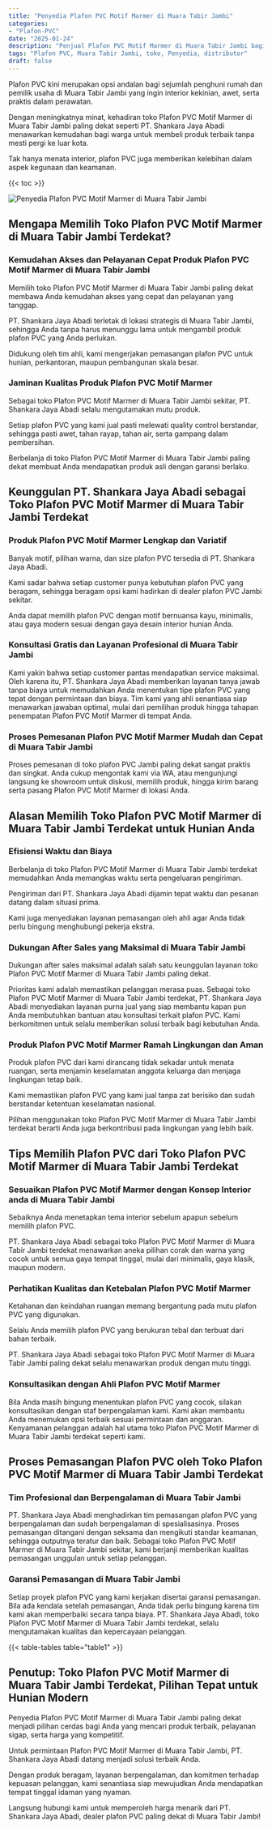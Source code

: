 ```yaml
---
title: "Penyedia Plafon PVC Motif Marmer di Muara Tabir Jambi"
categories: 
- "Plafon-PVC"
date: "2025-01-24"
description: "Penjual Plafon PVC Motif Marmer di Muara Tabir Jambi bagi rumah, office, serta ritel. Material terbaik, variasi motif, pilihan warna modern, dengan layanan pemasangan dikerjakan oleh tenaga ahli berpengalaman dan jaminan resmi!|Servis penyediaan Plafon PVC Motif Marmer di Muara Tabir Jambi bagi keperluan hunian, kantor, maupun toko, dengan produk terbaik dan penempatan oleh tim berpengalaman serta garansi resmi.|Alternatif Plafon PVC Motif Marmer di Muara Tabir Jambi yang terpercaya untuk hunian, perkantoran, serta ritel, bersama plafon berkualitas dan penempatan oleh tenaga ahli berpengalaman dan kepastian resmi.|Distribusi Plafon PVC Motif Marmer di Muara Tabir Jambi untuk tempat tinggal, perkantoran, serta gerai, beserta material terbaik dan penempatan oleh tim ahli, dilengkapi beserta garansi resmi.}"
tags: "Plafon PVC, Muara Tabir Jambi, toko, Penyedia, distributor"
draft: false
---
```


Plafon PVC kini merupakan opsi andalan bagi sejumlah penghuni rumah dan pemilik usaha di Muara Tabir Jambi yang ingin interior kekinian, awet, serta praktis dalam perawatan.

Dengan meningkatnya minat, kehadiran toko Plafon PVC Motif Marmer di Muara Tabir Jambi paling dekat seperti PT. Shankara Jaya Abadi menawarkan kemudahan bagi warga untuk membeli produk terbaik tanpa mesti pergi ke luar kota.

Tak hanya menata interior, plafon PVC juga memberikan kelebihan dalam aspek kegunaan dan keamanan.

{{< toc >}}

![Penyedia Plafon PVC Motif Marmer di Muara Tabir Jambi](/images/Plafon-PVC/Penyedia-Plafon-PVC-Motif-Marmer-di-Muara-Tabir-Jambi.png)


## Mengapa Memilih Toko Plafon PVC Motif Marmer di Muara Tabir Jambi Terdekat?

### Kemudahan Akses dan Pelayanan Cepat Produk Plafon PVC Motif Marmer di Muara Tabir Jambi

Memilih toko Plafon PVC Motif Marmer di Muara Tabir Jambi paling dekat membawa Anda kemudahan akses yang cepat dan pelayanan yang tanggap.

PT. Shankara Jaya Abadi terletak di lokasi strategis di Muara Tabir Jambi, sehingga Anda tanpa harus menunggu lama untuk mengambil produk plafon PVC yang Anda perlukan.

Didukung oleh tim ahli, kami mengerjakan pemasangan plafon PVC untuk hunian, perkantoran, maupun pembangunan skala besar.

### Jaminan Kualitas Produk Plafon PVC Motif Marmer

Sebagai toko Plafon PVC Motif Marmer di Muara Tabir Jambi sekitar, PT. Shankara Jaya Abadi selalu mengutamakan mutu produk.

Setiap plafon PVC yang kami jual pasti melewati quality control berstandar, sehingga pasti awet, tahan rayap, tahan air, serta gampang dalam pembersihan.

Berbelanja di toko Plafon PVC Motif Marmer di Muara Tabir Jambi paling dekat membuat Anda mendapatkan produk asli dengan garansi berlaku.

## Keunggulan PT. Shankara Jaya Abadi sebagai Toko Plafon PVC Motif Marmer di Muara Tabir Jambi Terdekat

### Produk Plafon PVC Motif Marmer Lengkap dan Variatif

Banyak motif, pilihan warna, dan size plafon PVC tersedia di PT. Shankara Jaya Abadi.

Kami sadar bahwa setiap customer punya kebutuhan plafon PVC yang beragam, sehingga beragam opsi kami hadirkan di dealer plafon PVC Jambi sekitar.

Anda dapat memilih plafon PVC dengan motif bernuansa kayu, minimalis, atau gaya modern sesuai dengan gaya desain interior hunian Anda.

### Konsultasi Gratis dan Layanan Profesional di Muara Tabir Jambi

Kami yakin bahwa setiap customer pantas mendapatkan service maksimal. Oleh karena itu, PT. Shankara Jaya Abadi memberikan layanan tanya jawab tanpa biaya untuk memudahkan Anda menentukan tipe plafon PVC yang tepat dengan permintaan dan biaya. Tim kami yang ahli senantiasa siap menawarkan jawaban optimal, mulai dari pemilihan produk hingga tahapan penempatan Plafon PVC Motif Marmer di tempat Anda.

### Proses Pemesanan Plafon PVC Motif Marmer Mudah dan Cepat di Muara Tabir Jambi

Proses pemesanan di toko plafon PVC Jambi paling dekat sangat praktis dan singkat. Anda cukup mengontak kami via WA, atau mengunjungi langsung ke showroom untuk diskusi, memilih produk, hingga kirim barang serta pasang Plafon PVC Motif Marmer di lokasi Anda.

## Alasan Memilih Toko Plafon PVC Motif Marmer di Muara Tabir Jambi Terdekat untuk Hunian Anda

### Efisiensi Waktu dan Biaya

Berbelanja di toko Plafon PVC Motif Marmer di Muara Tabir Jambi terdekat memudahkan Anda memangkas waktu serta pengeluaran pengiriman.

Pengiriman dari PT. Shankara Jaya Abadi dijamin tepat waktu dan pesanan datang dalam situasi prima.

Kami juga menyediakan layanan pemasangan oleh ahli agar Anda tidak perlu bingung menghubungi pekerja ekstra.

### Dukungan After Sales yang Maksimal di Muara Tabir Jambi

Dukungan after sales maksimal adalah salah satu keunggulan layanan toko Plafon PVC Motif Marmer di Muara Tabir Jambi paling dekat.

Prioritas kami adalah memastikan pelanggan merasa puas. Sebagai toko Plafon PVC Motif Marmer di Muara Tabir Jambi terdekat, PT. Shankara Jaya Abadi menyediakan layanan purna jual yang siap membantu kapan pun Anda membutuhkan bantuan atau konsultasi terkait plafon PVC. Kami berkomitmen untuk selalu memberikan solusi terbaik bagi kebutuhan Anda.

### Produk Plafon PVC Motif Marmer Ramah Lingkungan dan Aman

Produk plafon PVC dari kami dirancang tidak sekadar untuk menata ruangan, serta menjamin keselamatan anggota keluarga dan menjaga lingkungan tetap baik.

Kami memastikan plafon PVC yang kami jual tanpa zat berisiko dan sudah berstandar ketentuan keselamatan nasional.

Pilihan menggunakan toko Plafon PVC Motif Marmer di Muara Tabir Jambi terdekat berarti Anda juga berkontribusi pada lingkungan yang lebih baik.

## Tips Memilih Plafon PVC dari Toko Plafon PVC Motif Marmer di Muara Tabir Jambi Terdekat

### Sesuaikan Plafon PVC Motif Marmer dengan Konsep Interior anda di Muara Tabir Jambi

Sebaiknya Anda menetapkan tema interior sebelum apapun sebelum memilih plafon PVC.

PT. Shankara Jaya Abadi sebagai toko Plafon PVC Motif Marmer di Muara Tabir Jambi terdekat menawarkan aneka pilihan corak dan warna yang cocok untuk semua gaya tempat tinggal, mulai dari minimalis, gaya klasik, maupun modern.

### Perhatikan Kualitas dan Ketebalan Plafon PVC Motif Marmer

Ketahanan dan keindahan ruangan memang bergantung pada mutu plafon PVC yang digunakan.

Selalu Anda memilih plafon PVC yang berukuran tebal dan terbuat dari bahan terbaik.

PT. Shankara Jaya Abadi sebagai toko Plafon PVC Motif Marmer di Muara Tabir Jambi paling dekat selalu menawarkan produk dengan mutu tinggi.

### Konsultasikan dengan Ahli Plafon PVC Motif Marmer

Bila Anda masih bingung menentukan plafon PVC yang cocok, silakan konsultasikan dengan staf berpengalaman kami. Kami akan membantu Anda menemukan opsi terbaik sesuai permintaan dan anggaran. Kenyamanan pelanggan adalah hal utama toko Plafon PVC Motif Marmer di Muara Tabir Jambi terdekat seperti kami.

## Proses Pemasangan Plafon PVC oleh Toko Plafon PVC Motif Marmer di Muara Tabir Jambi Terdekat

### Tim Profesional dan Berpengalaman di Muara Tabir Jambi

PT. Shankara Jaya Abadi menghadirkan tim pemasangan plafon PVC yang berpengalaman dan sudah berpengalaman di spesialisasinya. Proses pemasangan ditangani dengan seksama dan mengikuti standar keamanan, sehingga outputnya teratur dan baik. Sebagai toko Plafon PVC Motif Marmer di Muara Tabir Jambi sekitar, kami berjanji memberikan kualitas pemasangan unggulan untuk setiap pelanggan.

### Garansi Pemasangan di Muara Tabir Jambi

Setiap proyek plafon PVC yang kami kerjakan disertai garansi pemasangan. Bila ada kendala setelah pemasangan, Anda tidak perlu bingung karena tim kami akan memperbaiki secara tanpa biaya. PT. Shankara Jaya Abadi, toko Plafon PVC Motif Marmer di Muara Tabir Jambi terdekat, selalu mengutamakan kualitas dan kepercayaan pelanggan.

{{< table-tables table="table1" >}}

## Penutup: Toko Plafon PVC Motif Marmer di Muara Tabir Jambi Terdekat, Pilihan Tepat untuk Hunian Modern

Penyedia Plafon PVC Motif Marmer di Muara Tabir Jambi paling dekat menjadi pilihan cerdas bagi Anda yang mencari produk terbaik, pelayanan sigap, serta harga yang kompetitif.

Untuk permintaan Plafon PVC Motif Marmer di Muara Tabir Jambi, PT. Shankara Jaya Abadi datang menjadi solusi terbaik Anda.

Dengan produk beragam, layanan berpengalaman, dan komitmen terhadap kepuasan pelanggan, kami senantiasa siap mewujudkan Anda mendapatkan tempat tinggal idaman yang nyaman.

Langsung hubungi kami untuk memperoleh harga menarik dari PT. Shankara Jaya Abadi, dealer plafon PVC paling dekat di Muara Tabir Jambi!